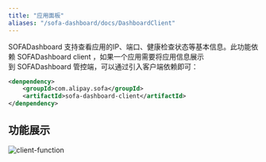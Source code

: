 ```yaml
---
title: "应用面板"
aliases: "/sofa-dashboard/docs/DashboardClient"
---
```


SOFADashboard 支持查看应用的IP、端口、健康检查状态等基本信息。此功能依赖 SOFADashboard client ，如果一个应用需要将应用信息展示到 SOFADashboard 管控端，可以通过引入客户端依赖即可：

```xml
<denpendency>
    <groupId>com.alipay.sofa</groupId>
    <artifactId>sofa-dashboard-client</artifactId>
</denpendency>
```

## 功能展示

![client-function](https://gw.alipayobjects.com/mdn/sofastack/afts/img/A*wyOzQYekfVMAAAAAAAAAAABjARQnAQ)
